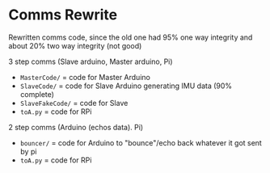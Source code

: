 # Comms Rewrite

Rewritten comms code, since the old one had 95% one way integrity and about 20% two way integrity (not good)


3 step comms (Slave arduino, Master arduino, Pi)
- `MasterCode/` = code for Master Arduino
- `SlaveCode/` = code for Slave Arduino generating IMU data (90% complete)
- `SlaveFakeCode/` = code for Slave
- `toA.py` = code for RPi

2 step comms (Arduino (echos data). Pi)
- `bouncer/` = code for Arduino to "bounce"/echo back whatever it got sent by pi
- `toA.py` = code for RPi
